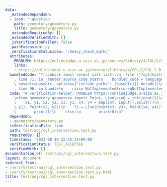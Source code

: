 ```yaml
---
data:
  _extendedDependsOn:
  - icon: ':question:'
    path: geometory/geometory.py
    title: geometory/geometory.py
  _extendedRequiredBy: []
  _extendedVerifiedWith: []
  _isVerificationFailed: false
  _pathExtension: py
  _verificationStatusIcon: ':heavy_check_mark:'
  attributes:
    PROBLEM: https://onlinejudge.u-aizu.ac.jp/courses/library/4/CGL/2/CGL_2_B
    links:
    - https://onlinejudge.u-aizu.ac.jp/courses/library/4/CGL/2/CGL_2_B
  bundledCode: "Traceback (most recent call last):\n  File \"/opt/hostedtoolcache/PyPy/3.7.13/x64/site-packages/onlinejudge_verify/documentation/build.py\"\
    , line 71, in _render_source_code_stat\n    bundled_code = language.bundle(stat.path,\
    \ basedir=basedir, options={'include_paths': [basedir]}).decode()\n  File \"/opt/hostedtoolcache/PyPy/3.7.13/x64/site-packages/onlinejudge_verify/languages/python.py\"\
    , line 96, in bundle\n    raise NotImplementedError\nNotImplementedError\n"
  code: "# verification-helper: PROBLEM https://onlinejudge.u-aizu.ac.jp/courses/library/4/CGL/2/CGL_2_B\n\
    \nfrom geometory.geometory import Point, Line\n\nQ = int(input())\nfor _ in range(Q):\n\
    \    x1, y1, x2, y2, x3, y3, x4, y4 = map(int, input().split())\n    l1 = Line(Point(x1,\
    \ y1), Point(x2, y2))\n    l2 = Line(Point(x3, y3), Point(x4, y4))\n    if l1.intersect(l2):\n\
    \        print(1)\n    else:\n        print(0)\n"
  dependsOn:
  - geometory/geometory.py
  isVerificationFile: true
  path: test/aoj/cgl_intersection.test.py
  requiredBy: []
  timestamp: '2023-08-10 22:55:11+09:00'
  verificationStatus: TEST_ACCEPTED
  verifiedWith: []
documentation_of: test/aoj/cgl_intersection.test.py
layout: document
redirect_from:
- /verify/test/aoj/cgl_intersection.test.py
- /verify/test/aoj/cgl_intersection.test.py.html
title: test/aoj/cgl_intersection.test.py
---
```

